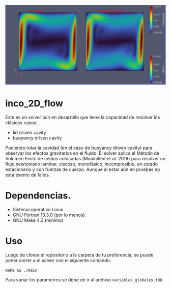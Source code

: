 ![comparacion](buoyancy_driven_cavity/Ra=10_6_Vel_comparacion_25_26.png)

# inco_2D_flow

Este es un solver aún en desarrollo que tiene la capacidad de resolver los clásicos casos:

- lid driven cavity
- buoyancy driven cavity

Pudiendo rotar la cavidad (en el caso de buoyancy driven cavity) para observar los efectos gravitarios en el fluido. El solver aplica el Método de Volumen Finito de celdas colocadas (Moukalled et al. 2016) para resolver un flujo newtoniano laminar, viscoso, monofásico, incompresible, en estado estacionario y con fuerzas de cuerpo. Aunque al estar aún en pruebas no está exento de fallos.

# Dependencias.
- Sistema operativo Linux.
- GNU Fortran 13.3.0 (por lo menos).
- GNU Make 4.3 (mínimo)

# Uso
Luego de clonar el repositorio a la carpeta de tu preferencia, se puede poner correr a el solver con el siguiente comando:

```Shell
make && ./main
```

Para variar los parámetros se debe de ir al archivo `variables_globales.f90`.

